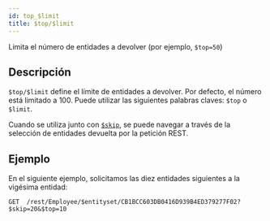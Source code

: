 ```yaml
---
id: top_$limit
title: $top/$limit
---
```


Limita el número de entidades a devolver (por ejemplo, `$top=50`)

## Descripción

`$top/$limit` define el límite de entidades a devolver. Por defecto, el número está limitado a 100. Puede utilizar las siguientes palabras claves: `$top` o `$limit`.

Cuando se utiliza junto con [`$skip`]($skip.md), se puede navegar a través de la selección de entidades devuelta por la petición REST.

## Ejemplo

En el siguiente ejemplo, solicitamos las diez entidades siguientes a la vigésima entidad:

`GET  /rest/Employee/$entityset/CB1BCC603DB0416D939B4ED379277F02?$skip=20&$top=10`